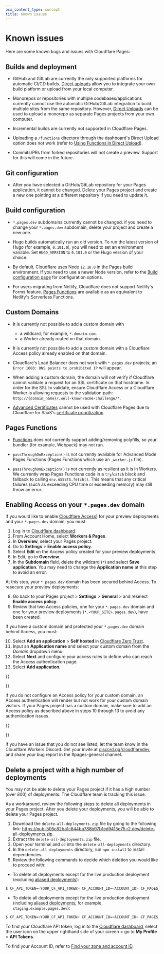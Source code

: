```yaml
---
pcx_content_type: concept
title: Known issues
---
```


# Known issues

Here are some known bugs and issues with Cloudflare Pages:

## Builds and deployment

- GitHub and GitLab are currently the only supported platforms for automatic CI/CD builds. [Direct uploads](/pages/platform/direct-upload/) allow you to integrate your own build platform or upload from your local computer.

- Monorepos or repositories with multiple codebases/applications currently cannot use the automatic GitHub/GitLab integration to build multiple sites from the same repository. However, [Direct Uploads](/pages/platform/direct-upload/) can be used to upload a monorepo as separate Pages projects from your own computer.

- Incremental builds are currently not supported in Cloudflare Pages.

- Uploading a `/functions` directory through the dashboard's Direct Upload option does not work (refer to [Using Functions in Direct Upload](/pages/platform/direct-upload/#using-functions)).

- Commits/PRs from forked repositories will not create a preview. Support for this will come in the future.

## Git configuration

- After you have selected a GitHub/GitLab repository for your Pages application, it cannot be changed. Delete your Pages project and create a new one pointing at a different repository if you need to update it.

## Build configuration

- `*.pages.dev` subdomains currently cannot be changed. If you need to change your `*.pages.dev` subdomain, delete your project and create a new one.
- Hugo builds automatically run an old version. To run the latest version of Hugo (for example, `0.101.0`), you will need to set an environment variable. Set `HUGO_VERSION` to `0.101.0` or the Hugo version of your choice.

- By default, Cloudflare uses Node `12.18.0` in the Pages build environment. If you need to use a newer Node version, refer to the [Build configuration page](/pages/platform/build-configuration/) for configuration options.

- For users migrating from Netlify, Cloudflare does not support Netlify's Forms feature. [Pages Functions](/pages/platform/functions/) are available as an equivalent to Netlify's Serverless Functions.

## Custom Domains

- It is currently not possible to add a custom domain with

  - a wildcard, for example, `*.domain.com`.
  - a Worker already routed on that domain.

- It is currently not possible to add a custom domain with a Cloudflare Access policy already enabled on that domain.

- Cloudflare's Load Balancer does not work with `*.pages.dev` projects; an `Error 1000: DNS points to prohibited IP` will appear.

- When adding a custom domain, the domain will not verify if Cloudflare cannot validate a request for an SSL certificate on that hostname. In order for the SSL to validate, ensure Cloudflare Access or a Cloudflare Worker is allowing requests to the validation path: `http://{domain_name}/.well-known/acme-challenge/*`.

- [Advanced Certificates](/ssl/edge-certificates/advanced-certificate-manager/) cannot be used with Cloudflare Pages due to Cloudflare for SaaS's [certificate prioritization](/ssl/reference/certificate-and-hostname-priority/).

## Pages Functions

- [Functions](/pages/platform/functions/) does not currently support adding/removing polyfills, so your bundler (for example, Webpack) may not run.

- `passThroughOnException()` is not currently available for Advanced Mode Pages Functions (Pages Functions which use an `_worker.js` file).

- `passThroughOnException()` is not currently as resilient as it is in Workers. We currently wrap Pages Functions code in a `try`/`catch` block and fallback to calling `env.ASSETS.fetch()`. This means that any critical failures (such as exceeding CPU time or exceeding memory) may still throw an error.

## Enabling Access on your `*.pages.dev` domain

If you would like to enable [Cloudflare Access](https://www.cloudflare.com/teams-access/)] for your preview deployments and your `*.pages.dev` domain, you must:

1. Log in to [Cloudflare dashboard](https://dash.cloudflare.com/login).
2. From Account Home, select **Workers & Pages**.
3. In **Overview**, select your Pages project.
4. Go to **Settings** > **Enable access policy**.
5. Select **Edit** on the Access policy created for your preview deployments.
6. In Edit, go to **Overview**.
7. In the **Subdomain** field, delete the wildcard (`*`) and select **Save application**. You may need to change the **Application name** at this step to avoid an error.

At this step, your `*.pages.dev` domain has been secured behind Access. To resecure your preview deployments:

8. Go back to your Pages project > **Settings** > **General** > and reselect **Enable access policy**.
9. Review that two Access policies, one for your `*.pages.dev` domain and one for your preview deployments (`*.<YOUR_SITE>.pages.dev`), have been created.

If you have a custom domain and protected your `*.pages.dev` domain behind Access, you must:

10. Select **Add an application** > **Self hosted** in [Cloudflare Zero Trust](https://one.dash.cloudflare.com/).
11. Input an **Application name** and select your custom domain from the _Domain_ dropdown menu.
12. Select **Next** and configure your access rules to define who can reach the Access authentication page.
13. Select **Add application**.

{{<Aside type="warning">}}

If you do not configure an Access policy for your custom domain, an Access authentication will render but not work for your custom domain visitors. If your Pages project has a custom domain, make sure to add an Access policy as described above in steps 10 through 13 to avoid any authentication issues.

{{</Aside>}}

If you have an issue that you do not see listed, let the team know in the Cloudflare Workers Discord. Get your invite at [discord.gg/cloudflaredev](https://discord.gg/cloudflaredev), and share your bug report in the #pages-general channel.

## Delete a project with a high number of deployments

You may not be able to delete your Pages project if it has a high number (over 800) of deployments. The Cloudflare team is tracking this issue.

As a workaround, review the following steps to delete all deployments in your Pages project. After you delete your deployments, you will be able to delete your Pages project.

1. Download the `delete-all-deployments.zip` file by going to the following link: https://pub-505c82ba1c844ba788b97b1ed9415e75.r2.dev/delete-all-deployments.zip.
2. Extract the `delete-all-deployments.zip` file.
3. Open your terminal and `cd` into the `delete-all-deployments` directory.
4. In the `delete-all-deployments` directory, run `npm install` to install dependencies.
5. Review the following commands to decide which deletion you would like to proceed with:

* To delete all deployments except for the live production deployment (excluding [aliased deployments](https://developers.cloudflare.com/pages/platform/preview-deployments/#preview-aliases)): 

```sh
$ CF_API_TOKEN=<YOUR_CF_API_TOKEN> CF_ACCOUNT_ID=<ACCOUNT_ID> CF_PAGES_PROJECT_NAME=<PROJECT_NAME> npm start
```

* To delete all deployments except for the live production deployment (including [aliased deployments](https://developers.cloudflare.com/pages/platform/preview-deployments/#preview-aliases), for example, `staging.example.pages.dev`):

```sh
$ CF_API_TOKEN=<YOUR_CF_API_TOKEN> CF_ACCOUNT_ID=<ACCOUNT_ID> CF_PAGES_PROJECT_NAME=<PROJECT_NAME> CF_DELETE_ALIASED_DEPLOYMENTS=true npm start
```

To find your Cloudflare API token, log in to the [Cloudflare dashboard](https://dash.cloudflare.com), select the user icon on the upper righthand side of your screen > go to **My Profile** > **API Tokens**.

To find your Account ID, refer to [Find your zone and account ID](/fundamentals/get-started/basic-tasks/find-account-and-zone-ids/).
